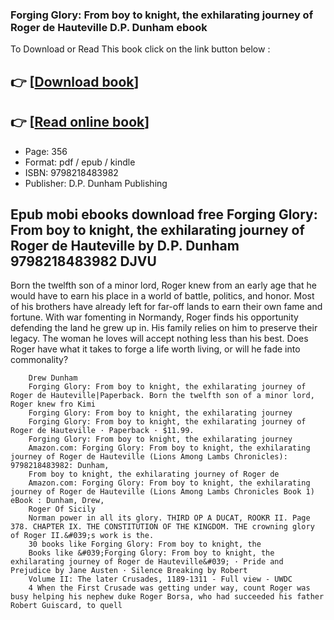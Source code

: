 ### Forging Glory: From boy to knight, the exhilarating journey of Roger de Hauteville D.P. Dunham ebook

To Download or Read This book click on the link button below :

## 👉  [**[Download book](http://filesbooks.info/download.php?group=book&from=github.com&id=717452&lnk=1063 "Download book")**]

## 👉  [**[Read online book](http://filesbooks.info/download.php?group=book&from=github.com&id=717452&lnk=1063 "Read online book")**]


* Page: 356
* Format: pdf / epub / kindle
* ISBN: 9798218483982
* Publisher: D.P. Dunham Publishing



## Epub mobi ebooks download free Forging Glory: From boy to knight, the exhilarating journey of Roger de Hauteville by D.P. Dunham 9798218483982 DJVU



Born the twelfth son of a minor lord, Roger knew from an early age that he would have to earn his place in a world of battle, politics, and honor. Most of his brothers have already left for far-off lands to earn their own fame and fortune. With war fomenting in Normandy, Roger finds his opportunity defending the land he grew up in. His family relies on him to preserve their legacy. The woman he loves will accept nothing less than his best. Does Roger have what it takes to forge a life worth living, or will he fade into commonality?


        Drew Dunham
        Forging Glory: From boy to knight, the exhilarating journey of Roger de Hauteville|Paperback. Born the twelfth son of a minor lord, Roger knew fro Kimi 
        Forging Glory: From boy to knight, the exhilarating journey
        Forging Glory: From boy to knight, the exhilarating journey of Roger de Hauteville · Paperback · $11.99.
        Forging Glory: From boy to knight, the exhilarating journey
        Amazon.com: Forging Glory: From boy to knight, the exhilarating journey of Roger de Hauteville (Lions Among Lambs Chronicles): 9798218483982: Dunham, 
        From boy to knight, the exhilarating journey of Roger de
        Amazon.com: Forging Glory: From boy to knight, the exhilarating journey of Roger de Hauteville (Lions Among Lambs Chronicles Book 1) eBook : Dunham, Drew, 
        Roger Of Sicily
        Norman power in all its glory. THIRD OP A DUCAT, ROOKR II. Page 378. CHAPTER IX. THE CONSTITUTION OF THE KINGDOM. THE crowning glory of Roger II.&#039;s work is the.
        30 books like Forging Glory: From boy to knight, the
        Books like &#039;Forging Glory: From boy to knight, the exhilarating journey of Roger de Hauteville&#039; · Pride and Prejudice by Jane Austen · Silence Breaking by Robert 
        Volume II: The later Crusades, 1189-1311 - Full view - UWDC
        4 When the First Crusade was getting under way, count Roger was busy helping his nephew duke Roger Borsa, who had succeeded his father Robert Guiscard, to quell 
    




